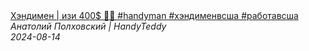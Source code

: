 <!--2024-08-14 06:10:49-->
<div class="yb">
  <a class="nodecor" href="/posts.html?rabota/hendimen_izi_400_handyman_hendimenvssha_rabotavssha">
    <img class="preview" data-videoid="lhoqAsDsj1Y" src="https://i1.ytimg.com/vi/lhoqAsDsj1Y/hqdefault.jpg" align="middle" alt="">
  </a>
  <div class="inlbl text">
    <a class="nodecor" href="/posts.html?rabota/hendimen_izi_400_handyman_hendimenvssha_rabotavssha">Хэндимен | изи 400$ 👌🏻 #handyman #хэндименвсша #работавсша</a><br>
    <i class="smaller2">Анатолий Полховский | HandyTeddy </i><br>
    <i class="smaller3">2024-08-14</i>
  </div>
</div>
